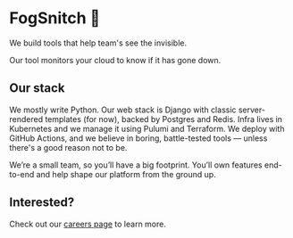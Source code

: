 # FogSnitch 👋

We build tools that help team's see the invisible.

Our tool monitors your cloud to know if it has gone down.

## Our stack

We mostly write Python. Our web stack is Django with classic server-rendered templates (for now), backed by Postgres and Redis. Infra lives in Kubernetes and we manage it using Pulumi and Terraform. We deploy with GitHub Actions, and we believe in boring, battle-tested tools — unless there's a good reason not to be.

We’re a small team, so you’ll have a big footprint. You’ll own features end-to-end and help shape our platform from the ground up.

## Interested?

Check out our [careers page](https://fogsnitch.com/careers) to learn more.
